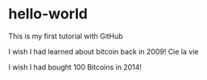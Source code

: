 # hello-world
This is my first tutorial with GitHub

I wish I had learned about bitcoin back in 2009!
Cie la vie

I wish I had bought 100 Bitcoins in 2014!
